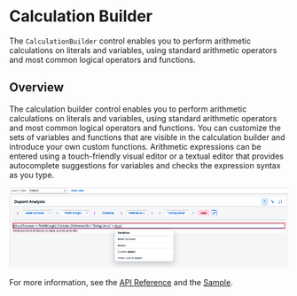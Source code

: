 <!-- loio1db504725155424a8dc9fabd4147dd28 -->

# Calculation Builder

The `CalculationBuilder` control enables you to perform arithmetic calculations on literals and variables, using standard arithmetic operators and most common logical operators and functions.



<a name="loio1db504725155424a8dc9fabd4147dd28__section_i3v_1bd_5db"/>

## Overview

The calculation builder control enables you to perform arithmetic calculations on literals and variables, using standard arithmetic operators and most common logical operators and functions. You can customize the sets of variables and functions that are visible in the calculation builder and introduce your own custom functions. Arithmetic expressions can be entered using a touch-friendly visual editor or a textual editor that provides autocomplete suggestions for variables and checks the expression syntax as you type.

![Calculation Builder](../01_Whats-New/images/Suite_Calculation_Builder_0eb83de.png)

For more information, see the [API Reference](https://ui5.sap.com/#/api/sap.suite.ui.commons.CalculationBuilder) and the [Sample](https://ui5.sap.com/#/entity/sap.suite.ui.commons.CalculationBuilder).

